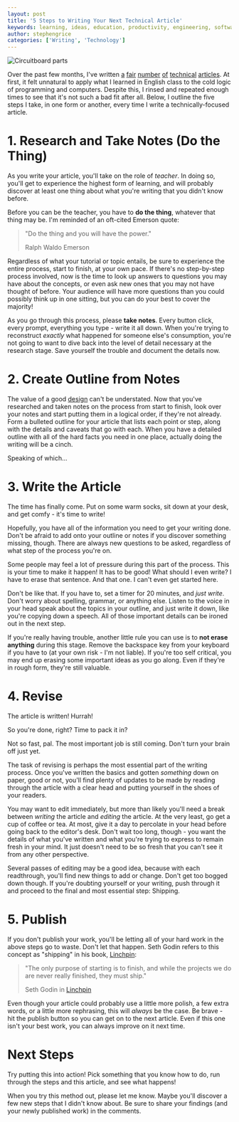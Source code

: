 ```yaml
---
layout: post
title: '5 Steps to Writing Your Next Technical Article'
keywords: learning, ideas, education, productivity, engineering, software engineering, technology, writing, techniques
author: stephengrice
categories: ['Writing', 'Technology']
---
```


![Circuitboard parts](/blog/assets/img/articles/write-technical-article.jpg)

Over the past few months, I've written [a](/blog/2017/11/24/how-to-implement-a-hash-table-in-python) [fair](/blog/2018/03/03/compile-the-linux-kernel-from-source) [number](/blog/2018/03/23/simple-linux-kernel-source-modifications) [of](/blog/2018/04/04/making-a-command-line-gem) [technical](/blog/2018/04/19/how-to-implement-a-binary-search-tree-in-python) [articles](/blog/2018/11/24/linux-workspace). At first, it felt unnatural to apply what I learned in English class to the cold logic of programming and computers. Despite this, I rinsed and repeated enough times to see that it's not such a bad fit after all. Below, I outline the five steps I take, in one form or another, every time I write a technically-focused article.

# 1. Research and Take Notes (Do the Thing)

As you write your article, you'll take on the role of *teacher*. In doing so, you'll get to experience the highest form of learning, and will probably discover at least one thing about what you're writing that you didn't know before.

Before you can be the teacher, you have to **do the thing**, whatever that thing may be. I'm reminded of an oft-cited Emerson quote:

>"Do the thing and you will have the power."
>
> Ralph Waldo Emerson

Regardless of what your tutorial or topic entails, be sure to experience the entire process, start to finish, at your own pace. If there's no step-by-step process involved, now is the time to look up answers to questions you may have about the concepts, or even ask new ones that you may not have thought of before. Your audience will have more questions than you could possibly think up in one sitting, but you can do your best to cover the majority!

As you go through this process, please **take notes**. Every button click, every prompt, everything you type - write it all down. When you're trying to reconstruct *exactly* what happened for someone else's consumption, you're not going to want to dive back into the level of detail necessary at the research stage. Save yourself the trouble and document the details now.

# 2. Create Outline from Notes

The value of a good [design](/blog/2018/12/12/design-vs-implementation) can't be understated. Now that you've researched and taken notes on the process from start to finish, look over your notes and start putting them in a logical order, if they're not already. Form a bulleted outline for your article that lists each point or step, along with the details and caveats that go with each. When you have a detailed outline with all of the hard facts you need in one place, actually doing the writing will be a cinch.

Speaking of which...

# 3. Write the Article

The time has finally come. Put on some warm socks, sit down at your desk, and get comfy - it's time to write!

Hopefully, you have all of the information you need to get your writing done. Don't be afraid to add onto your outline or notes if you discover something missing, though. There are always new questions to be asked, regardless of what step of the process you're on.

Some people may feel a lot of pressure during this part of the process. This is your time to make it happen! It has to be good! What should I even write? I have to erase that sentence. And that one. I can't even get started here.

Don't be like that. If you have to, set a timer for 20 minutes, and *just write*. Don't worry about spelling, grammar, or anything else. Listen to the voice in your head speak about the topics in your outline, and just write it down, like you're copying down a speech. All of those important details can be ironed out in the next step.

If you're really having trouble, another little rule you can use is to **not erase anything** during this stage. Remove the backspace key from your keyboard if you have to (at your own risk - I'm not liable). If you're too self critical, you may end up erasing some important ideas as you go along. Even if they're in rough form, they're still valuable.

# 4. Revise

The article is written! Hurrah!

So you're done, right? Time to pack it in?

Not so fast, pal. The most important job is still coming. Don't turn your brain off just yet.

The task of revising is perhaps the most essential part of the writing process. Once you've written the basics and gotten *something* down on paper, good or not, you'll find plenty of updates to be made by reading through the article with a clear head and putting yourself in the shoes of your readers.

You may want to edit immediately, but more than likely you'll need a break between *writing* the article and *editing* the article. At the very least, go get a cup of coffee or tea. At most, give it a day to percolate in your head before going back to the editor's desk. Don't wait too long, though - you want the details of what you've written and what you're trying to express to remain fresh in your mind. It just doesn't need to be so fresh that you can't see it from any other perspective.

Several passes of editing may be a good idea, because with each readthrough, you'll find new things to add or change. Don't get too bogged down though. If you're doubting yourself or your writing, push through it and proceed to the final and most essential step: Shipping.

# 5. Publish

If you don't publish your work, you'll be letting all of your hard work in the above steps go to waste. Don't let that happen. Seth Godin refers to this concept as "shipping" in his book, [Linchpin](https://amzn.to/2QSI6Se):

>"The only purpose of starting is to finish, and while the projects we do are never really finished, they must ship."
>
> Seth Godin in [Linchpin](https://amzn.to/2QSI6Se)

Even though your article could probably use a little more polish, a few extra words, or a little more rephrasing, this will *always* be the case. Be brave - hit the publish button so you can get on to the next article. Even if this one isn't your best work, you can always improve on it next time.

# Next Steps

Try putting this into action! Pick something that you know how to do, run through the steps and this article, and see what happens!

When you try this method out, please let me know. Maybe you'll discover a few new steps that I didn't know about. Be sure to share your findings (and your newly published work) in the comments.
